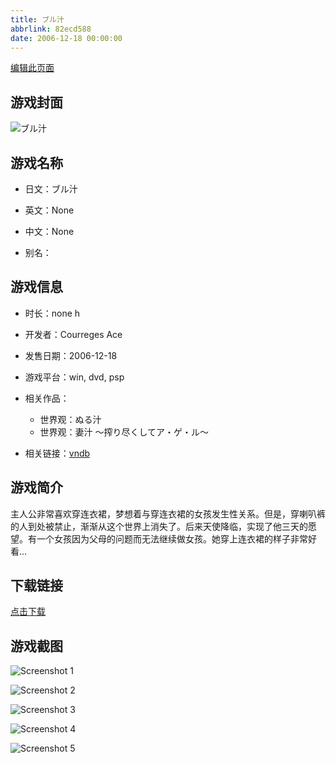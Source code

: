 ```yaml
---
title: ブル汁
abbrlink: 82ecd588
date: 2006-12-18 00:00:00
---
```

[编辑此页面](https://github.com/ACG-3/ADV3-source/blob/main/source/_posts/%E3%81%AC%E3%82%8B%E6%B1%81.md)

## 游戏封面

![ブル汁](https://pan.timero.xyz/d/onedrive/img_lib_001/%E3%81%AC%E3%82%8B%E6%B1%81_cover.avif)


## 游戏名称

- 日文：ブル汁
- 英文：None
- 中文：None

- 别名：


## 游戏信息

- 时长：none h
- 开发者：Courreges Ace
- 发售日期：2006-12-18
- 游戏平台：win, dvd, psp
- 相关作品：
   - 世界观：ぬる汁
   - 世界观：妻汁 ～搾り尽くしてア・ゲ・ル～

- 相关链接：[vndb](https://vndb.org/v5351)


## 游戏简介

主人公非常喜欢穿连衣裙，梦想着与穿连衣裙的女孩发生性关系。但是，穿喇叭裤的人到处被禁止，渐渐从这个世界上消失了。后来天使降临，实现了他三天的愿望。有一个女孩因为父母的问题而无法继续做女孩。她穿上连衣裙的样子非常好看...




## 下载链接

[点击下载](https://pan.timero.xyz/onedrive/adv_lib_001/%E3%81%AC%E3%82%8B%E6%B1%81)


## 游戏截图


![Screenshot 1](https://pan.timero.xyz/d/onedrive/img_lib_001/%E3%81%AC%E3%82%8B%E6%B1%81_Screenshot_1.avif)

![Screenshot 2](https://pan.timero.xyz/d/onedrive/img_lib_001/%E3%81%AC%E3%82%8B%E6%B1%81_Screenshot_2.avif)

![Screenshot 3](https://pan.timero.xyz/d/onedrive/img_lib_001/%E3%81%AC%E3%82%8B%E6%B1%81_Screenshot_3.avif)

![Screenshot 4](https://pan.timero.xyz/d/onedrive/img_lib_001/%E3%81%AC%E3%82%8B%E6%B1%81_Screenshot_4.avif)

![Screenshot 5](https://pan.timero.xyz/d/onedrive/img_lib_001/%E3%81%AC%E3%82%8B%E6%B1%81_Screenshot_5.avif)

